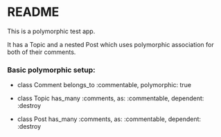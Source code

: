 # README

This is a polymorphic test app.

It has a Topic and a nested Post which uses polymorphic association for both of their comments.

### Basic polymorphic setup:
* class Comment
  belongs_to :commentable, polymorphic: true

* class Topic
  has_many :comments, as: :commentable, dependent: :destroy

* class Post
  has_many :comments, as: :commentable, dependent: :destroy
